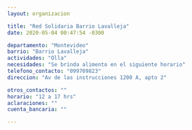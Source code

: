 ```yaml
---
layout: organizacion

title: "Red Solidaria Barrio Lavalleja"
date: 2020-05-04 00:47:54 -0300

departamento: "Montevideo"
barrio: "Barrio Lavalleja"
actividades: "Olla"
necesidades: "Se brinda alimento en el siguiente horario"
telefono_contacto: "099709823"
direccion: "Av de las instrucciones 1200 A, apto 2"

otros_contactos: ""
horario: "12 a 17 hrs"
aclaraciones: ""
cuenta_bancaria: ""

---
```

